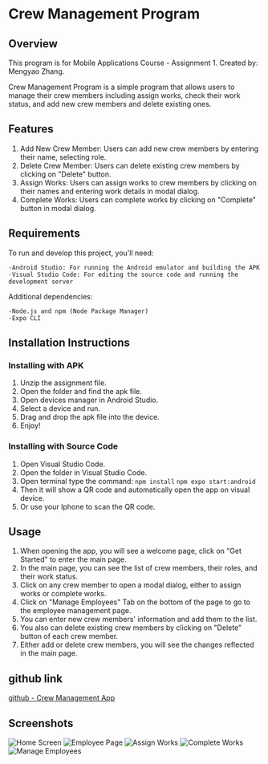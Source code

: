 # Crew Management Program

## Overview

This program is for Mobile Applications Course - Assignment 1.
Created by: Mengyao Zhang.

Crew Management Program is a simple program that allows users to manage their crew members including assign works, check their work status, and add new crew members and delete existing ones.

## Features

1. Add New Crew Member: Users can add new crew members by entering their name, selecting role.
2. Delete Crew Member: Users can delete existing crew members by clicking on "Delete" button.
3. Assign Works: Users can assign works to crew members by clicking on their names and entering work details in modal dialog.
4. Complete Works: Users can complete works by clicking on "Complete" button in modal dialog.

## Requirements

To run and develop this project, you'll need:

    -Android Studio: For running the Android emulator and building the APK
    -Visual Studio Code: For editing the source code and running the development server

Additional dependencies:

    -Node.js and npm (Node Package Manager)
    -Expo CLI

## Installation Instructions

### Installing with APK

1. Unzip the assignment file.
2. Open the folder and find the apk file.
3. Open devices manager in Android Studio.
4. Select a device and run.
5. Drag and drop the apk file into the device.
6. Enjoy!

### Installing with Source Code

1. Open Visual Studio Code.
2. Open the folder in Visual Studio Code.
3. Open terminal type the command:
   `npm install`
   `npm expo start:android`
4. Then it will show a QR code and automatically open the app on visual device.
5. Or use your Iphone to scan the QR code.

## Usage

1. When opening the app, you will see a welcome page, click on "Get Started" to enter the main page.
2. In the main page, you can see the list of crew members, their roles, and their work status.
3. Click on any crew member to open a modal dialog, either to assign works or complete works.
4. Click on "Manage Employees" Tab on the bottom of the page to go to the employee management page.
5. You can enter new crew members' information and add them to the list.
6. You also can delete existing crew members by clicking on "Delete" button of each crew member.
7. Either add or delete crew members, you will see the changes reflected in the main page.

## github link

[github - Crew Management App](https://github.com/mengyaozhang888/CrewManagementApp.git)

## Screenshots

![Home Screen](./screenShot/Home%20to%20enter.png)
![Employee Page](./screenShot/Employees.png)
![Assign Works](./screenShot/Assign%20work.png)
![Complete Works](./screenShot/Complete%20work.png)
![Manage Employees](./screenShot/Manage%20Employees.png)
